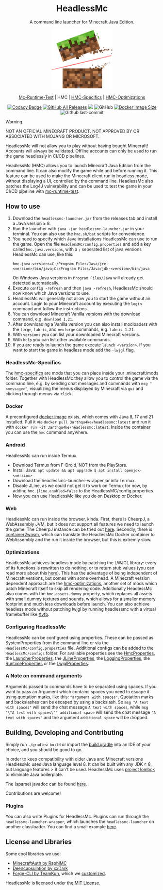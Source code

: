 <!--suppress HtmlDeprecatedAttribute -->
<h1 align="center" style="font-weight: normal;"><b>HeadlessMc</b></h1>
<p align="center">A command line launcher for Minecraft Java Edition.</p>
<p align="center"><img src="headlessmc-web/page/logo.png" alt="logo" style="width:200px;"></p>
<p align="center"><a href="https://github.com/3arthqu4ke/mc-runtime-test">Mc-Runtime-Test</a> | HMC | <a href="https://github.com/3arthqu4ke/hmc-specifics">HMC-Specifics</a> | <a href="https://github.com/3arthqu4ke/hmc-optimizations">HMC-Optimizations</a></p>

<div align="center">

[![Codacy Badge](https://app.codacy.com/project/badge/Grade/6a86b3e62d3b47909de670b09737f8fd)](https://app.codacy.com/gh/3arthqu4ke/headlessmc/dashboard?utm_source=gh&utm_medium=referral&utm_content=&utm_campaign=Badge_grade)
[![GitHub All Releases](https://img.shields.io/github/downloads/3arthqu4ke/HeadlessMc/total.svg)](https://github.com/3arthqu4ke/HeadlessMc/releases)
![](https://github.com/3arthqu4ke/HeadlessMc/actions/workflows/gradle-publish.yml/badge.svg)
![GitHub](https://img.shields.io/github/license/3arthqu4ke/HeadlessMc)
[![Docker Image Size](https://badgen.net/docker/size/3arthqu4ke/headlessmc?icon=docker&label=image%20size)](https://hub.docker.com/r/3arthqu4ke/headlessmc/)
![Github last-commit](https://img.shields.io/github/last-commit/3arthqu4ke/HeadlessMc)

</div>

> [!WARNING]
> NOT AN OFFICIAL MINECRAFT PRODUCT. NOT APPROVED BY OR ASSOCIATED WITH MOJANG OR MICROSOFT.
> 
> HeadlessMc will not allow you to play without having bought Minecraft! 
> Accounts will always be validated.
> Offline accounts can only be used to run the game headlessly in CI/CD pipelines.

HeadlessMc (HMC) allows you to launch Minecraft Java Edition from the command line.
It can also modify the game while and before running it.
This feature can be used to make the Minecraft client run in headless mode, 
without displaying a UI, controlled by the command line.
HeadlessMc also patches the Log4J vulnerability 
and can be used
to test the game in your CI/CD pipeline with [mc-runtime-test](https://github.com/3arthqu4ke/mc-runtime-test).

## How to use

1. Download the `headlessmc-launcher.jar` from the releases tab and install a Java version &geq; 8.
2. Run the launcher with `java -jar headlessmc-launcher.jar` in your terminal. 
You can also use the `hmc.sh/bat` scripts for convenience.
3. You need to specify which Java installations HeadlessMc can use to run the game.
Open the file `HeadlessMC/config.properties` and add a key called `hmc.java.versions`, 
with a `;` seperated list of java versions HeadlessMc can use, like this:
    ```properties
    hmc.java.versions=C:/Program Files/Java/jre-<version>/bin/java;C:/Program Files/Java/jdk-<version>/bin/java
    ```
    On Windows Java versions in `Program Files/Java` will already get detected automatically.
4. Execute `config -refresh` and then `java -refresh`, HeadlessMc should now know which Java versions to use.
5. HeadlessMc will generally not allow you to start the game without an account.
Login to your Minecraft account by executing the `login` command and follow the instructions.
6. You can download Minecraft Vanilla versions with the download command, e.g. `download 1.21`.
7. After downloading a Vanilla version you can also install modloaders
with the `forge`, `fabric`, and `neoforge` commands, e.g. `fabric 1.21`.
8. With `versions` you can list your downloaded Minecraft versions.
9. With `help` you can list other available commands.
10. If you are ready to launch the game execute `launch <version>`.
If you want to start the game in headless mode add the `-lwjgl` flag.

### HeadlessMc-Specifics

The [hmc-specifics](https://github.com/3arthqu4ke/hmc-specifics) are mods
that you can place inside your .minecraft/mods folder.
Together with HeadlessMc they allow you to control the game via the command line, e.g.
by sending chat messages and commands with `msg "<message>"`,
visualizing the menus displayed by Minecraft via `gui` and clicking through menus via `click`.

### Docker 

A preconfigured [docker image](https://hub.docker.com/r/3arthqu4ke/headlessmc/) exists,
which comes with Java 8, 17 and 21 installed.
Pull it via `docker pull 3arthqu4ke/headlessmc:latest`
and run it with `docker run -it 3arthqu4ke/headlessmc:latest`.
Inside the container you can use the `hmc` command anywhere.

### Android

HeadlessMc can run inside Termux.
* Download Termux from F-Droid, NOT from the PlayStore.
* Install Java: `apt update && apt upgrade $ apt install openjdk-<version>`
* Download the headlessmc-launcher-wrapper.jar into Termux.
* Disable JLine, as we could not get it to work on Termux for now,
  by adding `hmc.jline.enabled=false` to the HeadlessMC/config.properties.
* Now you can use HeadlessMc like you do on Desktop or Docker.

### Web

HeadlessMc can run inside the browser, kinda.
First, there is CheerpJ, a WebAssembly JVM,
but it does not support all features we need to launch the game.
The CheerpJ instance can be tried out [here](https://3arthqu4ke.github.io/headlessmc/).
Secondly, there is [container2wasm](https://github.com/headlesshq/hmc-container2wasm),
which can translate the HeadlessMc Docker container
to WebAssembly and the run it inside the browser, but this is extremly slow.

### Optimizations 

HeadlessMc achieves headless mode by patching the LWJGL library: 
every of its functions is rewritten to do nothing, or to return stub values
(you can read more about this [here](headlessmc-lwjgl/README.md)).
This has the advantage of being independent of Minecraft versions,
but comes with some overhead.
A Minecraft version dependent approach are the [hmc-optimizations](https://github.com/3arthqu4ke/hmc-optimizations),
another set of mods which patch Minecraft itself to skip all rendering code.
Additionally HeadlessMc also comes with the `hmc.assets.dummy` property,
which replaces all assets with small dummy textures and sounds,
which allows for a smaller memory footprint and much less downloads before launch.
You can also achieve headless mode without patching lwjgl by running headlessmc with a virtual framebuffer like
[Xvfb](https://www.x.org/releases/X11R7.6/doc/man/man1/Xvfb.1.xhtml).

### Configuring HeadlessMc

HeadlessMc can be configured using properties. These can be passed as SystemProperties from the command line or via the
`HeadlessMc/config.properties` file. Additional configs can be added to the `HeadlessMc/configs` folder. For available
properties see the [HmcProperties](headlessmc-api/src/main/java/me/earth/headlessmc/api/config/HmcProperties.java), the
[LauncherProperties](headlessmc-launcher/src/main/java/me/earth/headlessmc/launcher/LauncherProperties.java), the
[JLineProperties](headlessmc-jline/src/main/java/me/earth/headlessmc/jline/JLineProperties.java), the
[LoggingProperties](headlessmc-logging/src/main/java/me/earth/headlessmc/logging/LoggingProperties.java), the
[RuntimeProperties](headlessmc-runtime/src/main/java/me/earth/headlessmc/runtime/RuntimeProperties.java) or the
[LwjglProperties](headlessmc-lwjgl/src/main/java/me/earth/headlessmc/lwjgl/LwjglProperties.java).

### A Note on command arguments

Arguments passed to commands have to be separated using spaces. If you want to pass an Argument which contains spaces
you need to escape it using quotation marks, like this:
`"argument with spaces"`.
Quotation marks and backslashes can be escaped by using a backslash.
So `msg "A text with spaces"` will send the chat message `A text with spaces`,
while `msg "\"A text with spaces\"" additional space`
will send the chat message `"A text with spaces"` and the argument `additional space` will be dropped.

## Building, Developing and Contributing

Simply run `./gradlew build` or import the [build.gradle](build.gradle)
into an IDE of your choice, and you should be good to go.

In order to keep compatibility with older Java and Minecraft versions
HeadlessMc uses Java language level 8. It can be
built with any JDK &geq; 8, but language features > 8 can't be used. 
HeadlessMc uses [project lombok](https://github.com/projectlombok/lombok)
to eliminate Java boilerplate.

The (sparse) javadoc can be found [here](https://3arthqu4ke.github.io/headlessmc/javadoc/).

Contributions are welcome!

### Plugins

You can also write Plugins for HeadlessMc.
Plugins can run through the `headlessmc-launcher-wrapper`,
which launches the `headlessmc-launcher` on another classloader.
You can find a small example [here](headlessmc-launcher-wrapper/src/testPlugin).

## License and Libraries

Some cool libraries we use:

*   [MinecraftAuth by RaphiMC](https://github.com/RaphiMC/MinecraftAuth)
*   [Deencapsulation by xxDark](https://github.com/xxDark/deencapsulation)
*   [Forge-CLI by TeamKun](https://github.com/TeamKun/ForgeCLI), which we [customized](https://github.com/3arthqu4ke/ForgeCLI).

HeadlessMc is licensed under the [MIT License](LICENSE).
